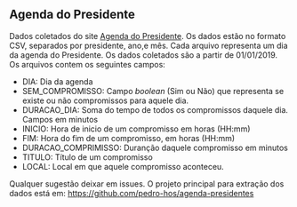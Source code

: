 Agenda do Presidente
--

Dados coletados do site [Agenda do Presidente](https://www.gov.br/planalto/pt-br/acompanhe-o-planalto/agenda-do-presidente-da-republica/). Os dados estão no formato CSV, separados por presidente, ano,e mês. Cada arquivo representa um dia da agenda do Presidente. Os dados coletados são a partir de 01/01/2019. Os arquivos contem os seguintes campos:

* DIA: Dia da agenda
* SEM_COMPROMISSO: Campo _boolean_ (Sim ou Não) que representa se existe ou não compromissos para aquele dia.
* DURACAO_DIA: Soma do tempo de todos os compromissos daquele dia. Campos em minutos
* INICIO: Hora de inicio de um compromisso em horas (HH:mm)
* FIM: Hora do fim de um compromisso, em horas (HH:mm)
* DURACAO_COMPRIMISSO: Duranção daquele compromisso em minutos
* TITULO: Título de um compromisso
* LOCAL: Local em que aquele compromisso aconteceu.

Qualquer sugestão deixar em issues. O projeto principal para extração dos dados está em: https://github.com/pedro-hos/agenda-presidentes

